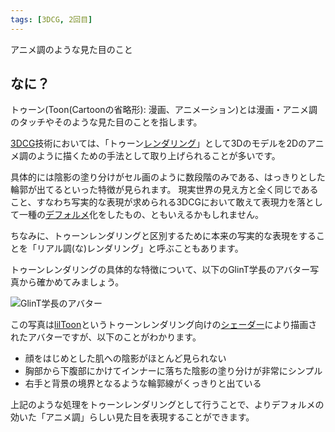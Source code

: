 ```yaml
---
tags: [3DCG, 2回目]
---
```


アニメ調のような見た目のこと

## なに？

トゥーン(Toon(Cartoonの省略形): 漫画、アニメーション)とは漫画・アニメ調のタッチやそのような見た目のことを指します。

[3DCG](/docs/索引/数字・記号/3DCG)技術においては、「トゥーン[レンダリング](/docs/索引/PQR/Rendering)」として3Dのモデルを2Dのアニメ調のように描くための手法として取り上げられることが多いです。

具体的には陰影の塗り分けがセル画のように数段階のみである、はっきりとした輪郭が出てるといった特徴が見られます。
現実世界の見え方と全く同じであること、すなわち写実的な表現が求められる3DCGにおいて敢えて表現力を落として一種の[デフォルメ](/docs/索引/デフォルメ)化をしたもの、ともいえるかもしれません。

ちなみに、トゥーンレンダリングと区別するために本来の写実的な表現をすることを「リアル調(な)レンダリング」と呼ぶこともあります。

トゥーンレンダリングの具体的な特徴について、以下のGlinT学長のアバター写真から確かめてみましょう。

![GlinT学長のアバター](/img_dictionary/アバター改変_1.png)

この写真は[lilToon](/docs/索引/JKL/lilToon)というトゥーンレンダリング向けの[シェーダー](/docs/索引/STU/Shader)により描画されたアバターですが、以下のことがわかります。

- 顔をはじめとした肌への陰影がほとんど見られない
- 胸部から下腹部にかけてインナーに落ちた陰影の塗り分けが非常にシンプル
- 右手と背景の境界となるような輪郭線がくっきりと出ている

上記のような処理をトゥーンレンダリングとして行うことで、よりデフォルメの効いた「アニメ調」らしい見た目を表現することができます。
